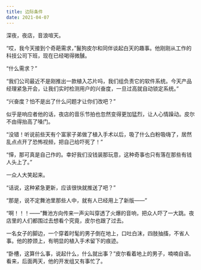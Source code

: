 ```yaml
---
title: 边际条件
date: 2021-04-07
---
```


深夜，夜店，音浪喧天。

“哎，我今天接到个奇葩需求，”鬣狗皮尔和同伴谈起白天的趣事。他刚刚从工作的科技公司下班，现在已经喝得微醺。

<!-- more -->

“什么需求？”

“我们公司最近不是刚推出一款植入芯片吗，我们组负责它的软件系统。今天产品经理紧急开会，让我们实时检测用户的兴奋度，一旦过高就自动锁定系统。”

“兴奋度？怕不是出了什么问题才让你们改吧？”

似乎是响应者他的话，夜店的音乐节拍也忽然变得更加猛烈，让人心情躁动。皮尔不由得抬高了嗓门。

“没错！听说前些天有个富家子弟做了植入手术以后，吸了什么白粉吸嗨了，居然乱点点开了恐怖视频，把自己给吓死了！”

“愺，那可真是自己作的。幸好我们没钱装那玩意，这种奇事也只有落在那些有钱人头上了。”

一众人大笑起来。

“话说，这种紧急更新，应该很快就推送了吧？”

“那是，说不定舞池里那些人中，就有人已经用上了新版——”

“啊！！！——”舞池方向传来一声尖叫穿透了火爆的音响，把众人吓了一大跳。夜店里的人们都围过去想看个究竟，皮尔也跟了过去。

一名女子的脚边，一个穿着时髦的男子倒在地上，口吐白沫，四肢抽搐，不省人事。他的脖颈上，有明显的植入手术留下的痕迹。

“卧槽，这算什么事，说起什么，什么就出事？”皮尔看着地上的男子，喃喃自语。看来，后面两天，他的开发组又有事忙了。
